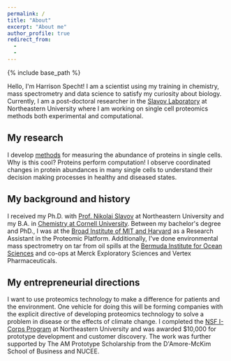```yaml
---
permalink: /
title: "About"
excerpt: "About me"
author_profile: true
redirect_from: 
  -
  -
---
```


{% include base_path %}

Hello, I'm Harrison Specht! I am a scientist using my training in chemistry, mass spectrometry and data science to satisfy my curiosity about biology. Currently, I am  a post-doctoral researcher in the [Slavov Laboratory](https://slavovlab.net) at Northeastern University where I am working on single cell proteomics methods both experimental and computational.  

## My research
I develop [methods](https://scope2.slavovlab.net) for measuring the abundance of proteins in single cells. Why is this cool? Proteins perform computation! I observe coordinated changes in protein abundances in many single cells to understand their decision making processes in healthy and diseased states. 

## My background and history
I received my Ph.D. with [Prof. Nikolai Slavov](https://www.slavovlab.net) at Northeastern University and my B.A. in [Chemistry at Cornell University](https://www.cornell.edu). Between my bachelor's degree and PhD., I was at the [Broad Institute of MIT and Harvard](https://www.broadinstitute.org/) as a Research Assistant in the Proteomic Platform. Additionally, I've done environmental mass spectrometry on tar from oil spills at the [Bermuda Institute for Ocean Sciences](https://www.bios.edu) and co-ops at Merck Exploratory Sciences and Vertex Pharmaceuticals. 

## My entrepreneurial directions
I want to use proteomics technology to make a difference for patients and the environment. One vehicle for doing this will be forming companies with the explicit directive of developing proteomics technology to solve a problem in disease or the effects of climate change. I completed the [NSF I-Corps Program](https://www.nsf.gov/news/special_reports/i-corps/) at Northeastern University and was awarded $10,000 for prototype development and customer discovery. The work was further supported by The AM Prototype Scholarship from the D'Amore-McKim School of Business and NUCEE. 